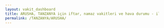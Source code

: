```yaml
---
layout: vakit_dashboard
title: ARUSHA, TANZANYA için iftar, namaz vakitleri ve hava durumu - ilçe/eyalet seç
permalink: /TANZANYA/ARUSHA/
---
```


<script type="text/javascript">
  var GLOBAL_COUNTRY = 'TANZANYA';
  var GLOBAL_CITY = 'ARUSHA';
  var GLOBAL_STATE = '';
  var lat = 72;
  var lon = 21;
</script>
